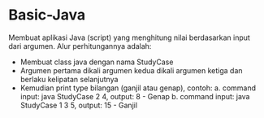 # Basic-Java
Membuat aplikasi Java (script) yang menghitung nilai berdasarkan input dari argumen.
Alur perhitungannya adalah:
- Membuat class java dengan nama StudyCase
- Argumen pertama dikali argumen kedua dikali argumen ketiga dan berlaku kelipatan selanjutnya
- Kemudian print type bilangan (ganjil atau genap), contoh:
  a. command input: java StudyCase 2 4,   output: 8 - Genap
  b. command input: java StudyCase 1 3 5, output: 15 - Ganjil
